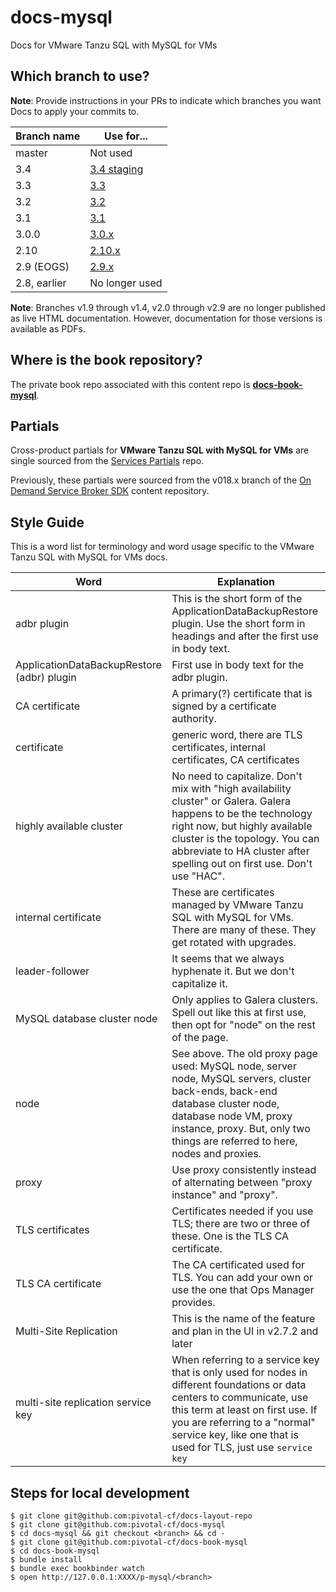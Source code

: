 docs-mysql
==========

Docs for VMware Tanzu SQL with MySQL for VMs

## Which branch to use?

**Note**: Provide instructions in your PRs to indicate which branches you want Docs to apply your commits to.

| Branch name  | Use for... |
|--------------|------------|
| master       | Not used   |
| 3.4          | [3.4 staging](https://docs-staging.vmware.com/en/VMware-SQL-with-MySQL-for-Tanzu-Application-Service/3.4/mysql-for-tas/about_mysql_vms.html) |
| 3.3          | [3.3](https://docs.vmware.com/en/VMware-SQL-with-MySQL-for-Tanzu-Application-Service/3.3/mysql-for-tas/about_mysql_vms.html) |
| 3.2          | [3.2](https://docs.vmware.com/en/VMware-SQL-with-MySQL-for-Tanzu-Application-Service/3.2/mysql-for-tas/about_mysql_vms.html)  |
| 3.1          | [3.1](https://docs.vmware.com/en/VMware-SQL-with-MySQL-for-Tanzu-Application-Service/3.1/mysql-for-tas/about_mysql_vms.html)  |
| 3.0.0        | [3.0.x](https://docs.vmware.com/en/VMware-SQL-with-MySQL-for-Tanzu-Application-Service/3.0/mysql-for-tas/about_mysql_vms.html)  |
| 2.10         | [2.10.x](https://docs.vmware.com/en/VMware-SQL-with-MySQL-for-Tanzu-Application-Service/2.10/mysql-for-tas/about_mysql_vms.html)  |
| 2.9 (EOGS)   | [2.9.x](https://docs.vmware.com/en/VMware-SQL-with-MySQL-for-Tanzu-Application-Service/2.9/mysql-for-tas.pdf) |
| 2.8, earlier | No longer used |

**Note**: Branches v1.9 through v1.4, v2.0 through v2.9 are no longer published as live HTML documentation. However, documentation for those versions is available as PDFs.

## Where is the book repository?

The private book repo associated with this content repo is [**docs-book-mysql**](https://github.com/pivotal-cf/docs-book-mysql).

## Partials

Cross-product partials for **VMware Tanzu SQL with MySQL for VMs** are single sourced from the [Services Partials](https://github.com/pivotal-cf/docs-partials) repo.

Previously, these partials were sourced from the v018.x branch of the [On Demand Service Broker SDK](https://github.com/pivotal-cf/docs-on-demand-service-broker/tree/v0.18.x) content repository.

## Style Guide

This is a word list for terminology and word usage specific to the VMware Tanzu SQL with MySQL for VMs docs.

| Word | Explanation |
|------|-------------|
| adbr plugin | This is the short form of the ApplicationDataBackupRestore plugin. Use the short form in headings and after the first use in body text. |
| ApplicationDataBackupRestore (adbr) plugin | First use in body text for the adbr plugin. |
| CA certificate | A primary(?) certificate that is signed by a certificate authority. |
| certificate | generic word, there are TLS certificates, internal certificates, CA certificates |
| highly available cluster | No need to capitalize. Don't mix with "high availability cluster" or Galera. Galera happens to be the technology right now, but highly available cluster is the topology. You can abbreviate to HA cluster after spelling out on first use. Don't use "HAC". |
| internal certificate | These are certificates managed by VMware Tanzu SQL with MySQL for VMs. There are many of these. They get rotated with upgrades. |
| leader-follower | It seems that we always hyphenate it. But we don't capitalize it. |
| MySQL database cluster node | Only applies to Galera clusters. Spell out like this at first use, then opt for "node" on the rest of the page. |
| node | See above. The old proxy page used: MySQL node, server node, MySQL servers, cluster back-ends, back-end database cluster node, database node VM, proxy instance, proxy. But, only two things are referred to here, nodes and proxies. |
| proxy | Use proxy consistently instead of alternating between "proxy instance" and "proxy". |
| TLS certificates | Certificates needed if you use TLS; there are two or three of these. One is the TLS CA certificate. |
| TLS CA certificate | The CA certificated used for TLS. You can add your own or use the one that  Ops Manager provides. |
|Multi-Site Replication| This is the name of the feature and plan in the UI in v2.7.2 and later|
|multi-site replication service key| When referring to a service key that is only used for nodes in different foundations or data centers to communicate, use this term at least on first use. If you are referring to a "normal" service key, like one that is used for TLS, just use `service key`|


## Steps for local development
```
$ git clone git@github.com:pivotal-cf/docs-layout-repo
$ git clone git@github.com:pivotal-cf/docs-mysql
$ cd docs-mysql && git checkout <branch> && cd -
$ git clone git@github.com:pivotal-cf/docs-book-mysql
$ cd docs-book-mysql
$ bundle install
$ bundle exec bookbinder watch
$ open http://127.0.0.1:XXXX/p-mysql/<branch>
```
